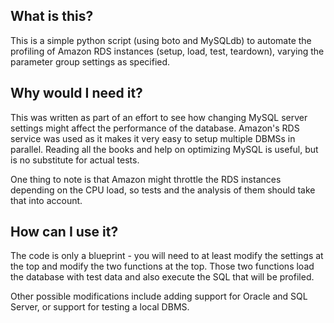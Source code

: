 What is this?
-------------

This is a simple python script (using boto and MySQLdb) to automate the profiling of Amazon RDS instances (setup, load, test, teardown), varying the parameter group settings as specified.

Why would I need it?
--------------------

This was written as part of an effort to see how changing MySQL server settings might affect the performance of the database.  Amazon's RDS service was used as it makes it very easy to setup multiple DBMSs in parallel.  Reading all the books and help on optimizing MySQL is useful, but is no substitute for actual tests.

One thing to note is that Amazon might throttle the RDS instances depending on the CPU load, so tests and the analysis of them should take that into account.

How can I use it?
-----------------

The code is only a blueprint - you will need to at least modify the settings at the top and modify the two functions at the top.  Those two functions load the database with test data and also execute the SQL that will be profiled.

Other possible modifications include adding support for Oracle and SQL Server, or support for testing a local DBMS.
